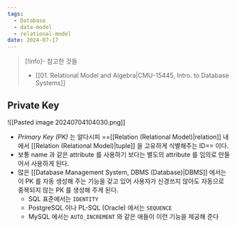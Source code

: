 ```yaml
---
tags:
  - Database
  - data-model
  - relational-model
date: 2024-07-17
---
```

> [!info]- 참고한 것들
> - [[01. Relational Model and Algebra|CMU-15445, Intro. to Database Systems]]

## Private Key

![[Pasted image 20240704104030.png]]

- *Primary Key (PK)* 는 알다시피 ==[[Relation (Relational Model)|relation]] 내에서 [[Relation (Relational Model)|tuple]] 을 고유하게 식별해주는 ID== 이다.
- 보통 name 과 같은 attribute 를 사용하기 보다는 별도의 attribute 를 임의로 만들어서 사용하게 된다.
- 많은 [[Database Management System, DBMS (Database)|DBMS]] 에서는 이 PK 를 자동 생성해 주는 기능을 갖고 있어 사용자가 신경쓰지 않아도 자동으로 중복되지 않는 PK 를 생성해 주게 된다.
	- SQL 표준에서는 `IDENTITY`
	- PostgreSQL 이나 PL-SQL (Oracle) 에서는 `SEQUENCE`
	- MySQL 에서는 `AUTO_INCREMENT` 와 같은 애들이 이런 기능을 제공해 준다